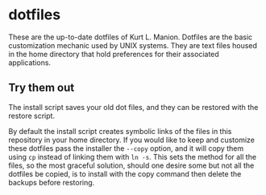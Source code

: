 # dotfiles
These are the up-to-date dotfiles of Kurt L. Manion.
Dotfiles are the basic customization mechanic used by UNIX systems.
They are text files housed in the home directory that hold preferences for
their associated applications.

## Try them out
The install script saves your old dot files,
and they can be restored with the restore script.

By default the install script creates symbolic links of the files in this
repository in your home directory.
If you would like to keep and customize these dotfiles pass the installer the
`--copy` option, and it will copy them using `cp` instead of linking them with `ln -s`.
This sets the method for all the files, so the most graceful solution,
should one desire some but not all the dotfiles be copied,
is to install with the copy command then delete the backups before restoring.

